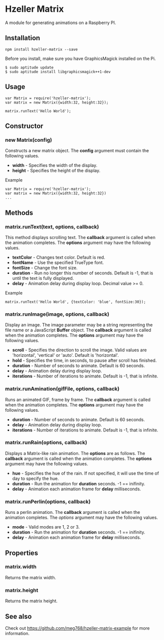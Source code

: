 # Hzeller Matrix
A module for generating animations on a Raspberry PI.

## Installation
	npm install hzeller-matrix --save

Before you install, make sure you have GraphicsMagick installed on the Pi.

	$ sudo aptitude update
	$ sudo aptitude install libgraphicsmagick++1-dev

## Usage

	var Matrix = require('hzeller-matrix');
	var matrix = new Matrix({width:32, height:32});

	matrix.runText('Hello World');
	
## Constructor

### new Matrix(config)

Constructs a new matrix object. The **config** argument must contain the following values.

- **width** - Specifies the width of the display.
- **height** - Specifies the height of the display. 

Example

	var Matrix = require('hzeller-matrix');
	var matrix = new Matrix({width:32, height:32})
	...
	
## Methods

### matrix.runText(text, options, callback)

This method displays scrolling text.
The **callback** argument is called when the animation completes. 
The **options** argument may have the following values.

- **textColor** - Changes text color. Default is red.
- **fontName** - Use the specified TrueType font.
- **fontSize** - Change the font size.
- **duration** - Run  no longer this number of seconds. Default is -1, that is until the text is fully displayed.
- **delay** - Animation delay during display loop. Decimal value >= 0. 

Example

	matrix.runText('Hello World', {textColor: 'blue', fontSize:30});


### matrix.runImage(image, options, callback)

Display an image. The image parameter may be a string representing the file 
name or a JavaScript **Buffer** object. 
The **callback** argument is called when the animation completes. 
The **options** argument may have the following values.

- **scroll** - Specifies the direction to scroll the image. Valid values are 'horizontal', 'vertical' or 'auto'. Default is 'horizontal'.
- **hold** - Specifies the time, in seconds, to pause after scroll has finished.
- **duration** - Number of seconds to animate. Default is 60 seconds.
- **delay** - Animation delay during display loop. 
- **iterations** - Number of iterations to animate. Default is -1, that is infinite. 

### matrix.runAmination(gifFile, options, callback)

Runs an animated GIF, frame by frame.
The **callback** argument is called when the animation completes. 
The **options** argument may have the following values.

- **duration** - Number of seconds to animate. Default is 60 seconds.
- **delay** - Animation delay during display loop. 
- **iterations** - Number of iterations to animate. Default is -1, that is infinite. 

### matrix.runRain(options, callback)

Displays a Matrix-like rain animation. The **options** are as follows.
The **callback** argument is called when the animation completes. 
The **options** argument may have the following values.

- **hue** - Specifies the hue of the rain. If not specified, it will use the time of day to specify the hue.
- **duration** - Run the animation for **duration** seconds. -1 == inifinity.
- **delay** - Animation each animation frame for **delay** milliseconds.


### matrix.runPerlin(options, callback)

Runs a perlin animation.
The **callback** argument is called when the animation completes. 
The *options* argument may have the following values.

- **mode** - Valid modes are 1, 2 or 3.
- **duration** - Run the animation for **duration** seconds. -1 == inifinity.
- **delay** - Animation each animation frame for **delay** milliseconds.
	
## Properties

### matrix.width
Returns the matrix width.

### matrix.height
Returns the matrix height.
	
## See also

Check out https://github.com/meg768/hzeller-matrix-example for more information.
